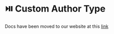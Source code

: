 # ⏯️ Custom Author Type

Docs have been moved to our website at this [link](https://tomatophp.com/en/open-source/filament-withdrawals)
